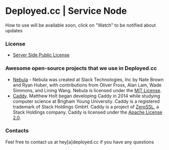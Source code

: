 # Deployed.cc | Service Node

How to use will be available soon, click on "Watch" to be notified about updates

### License

- [Server Side Public License](https://www.mongodb.com/licensing/server-side-public-license)

### Awesome open-source projects that we use in Deployed.cc

- [Nebula](https://github.com/slackhq/nebula) - Nebula was created at Slack Technologies, Inc by Nate Brown and Ryan Huber, with contributions from Oliver Fross, Alan Lam, Wade Simmons, and Lining Wang. Nebula is licensed under the [MIT License](https://github.com/slackhq/nebula/blob/master/LICENSE).
- [Caddy](https://github.com/caddyserver/caddy). Matthew Holt began developing Caddy in 2014 while studying computer science at Brigham Young University. Caddy is a registered trademark of Stack Holdings GmbH. Caddy is a project of [ZeroSSL](https://zerossl.com/), a Stack Holdings company. Caddy is licensed under the [Apache License 2.0](https://github.com/caddyserver/caddy/blob/master/LICENSE).

### Contacts

Feel free to contact us at hey[a]deployed.cc if you have any questions
